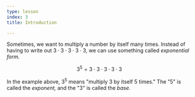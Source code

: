```yaml
---
type: lesson
index: 3
title: Introduction

---
```


Sometimes, we want to multiply a number by itself many times. Instead of having to write out $3\cdot3\cdot3\cdot3\cdot3$, we can use something called *exponential form.*

$$3^5=3\cdot3\cdot3\cdot3\cdot3$$

In the example above, $3^5$ means "multiply 3 by itself 5 times." The "5" is called the *exponent,* and the "3" is called the *base.*


<!--stackedit_data:
eyJoaXN0b3J5IjpbLTQ1MzU4OTY3M119
-->